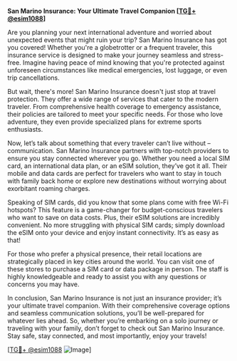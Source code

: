 **San Marino Insurance: Your Ultimate Travel Companion [[TG💪+ @esim1088](https://t.me/s/esim1088)]**

Are you planning your next international adventure and worried about unexpected events that might ruin your trip? San Marino Insurance has got you covered! Whether you're a globetrotter or a frequent traveler, this insurance service is designed to make your journey seamless and stress-free. Imagine having peace of mind knowing that you're protected against unforeseen circumstances like medical emergencies, lost luggage, or even trip cancellations.

But wait, there's more! San Marino Insurance doesn't just stop at travel protection. They offer a wide range of services that cater to the modern traveler. From comprehensive health coverage to emergency assistance, their policies are tailored to meet your specific needs. For those who love adventure, they even provide specialized plans for extreme sports enthusiasts.

Now, let’s talk about something that every traveler can’t live without – communication. San Marino Insurance partners with top-notch providers to ensure you stay connected wherever you go. Whether you need a local SIM card, an international data plan, or an eSIM solution, they’ve got it all. Their mobile and data cards are perfect for travelers who want to stay in touch with family back home or explore new destinations without worrying about exorbitant roaming charges.

Speaking of SIM cards, did you know that some plans come with free Wi-Fi hotspots? This feature is a game-changer for budget-conscious travelers who want to save on data costs. Plus, their eSIM solutions are incredibly convenient. No more struggling with physical SIM cards; simply download the eSIM onto your device and enjoy instant connectivity. It’s as easy as that!

For those who prefer a physical presence, their retail locations are strategically placed in key cities around the world. You can visit one of these stores to purchase a SIM card or data package in person. The staff is highly knowledgeable and ready to assist you with any questions or concerns you may have.

In conclusion, San Marino Insurance is not just an insurance provider; it’s your ultimate travel companion. With their comprehensive coverage options and seamless communication solutions, you’ll be well-prepared for whatever lies ahead. So, whether you’re embarking on a solo journey or traveling with your family, don’t forget to check out San Marino Insurance. Stay safe, stay connected, and most importantly, enjoy your travels!

[[TG💪+ @esim1088](https://t.me/s/esim1088) ![Image](https://i.postimg.cc/Y0z9fWf4/image.png)]